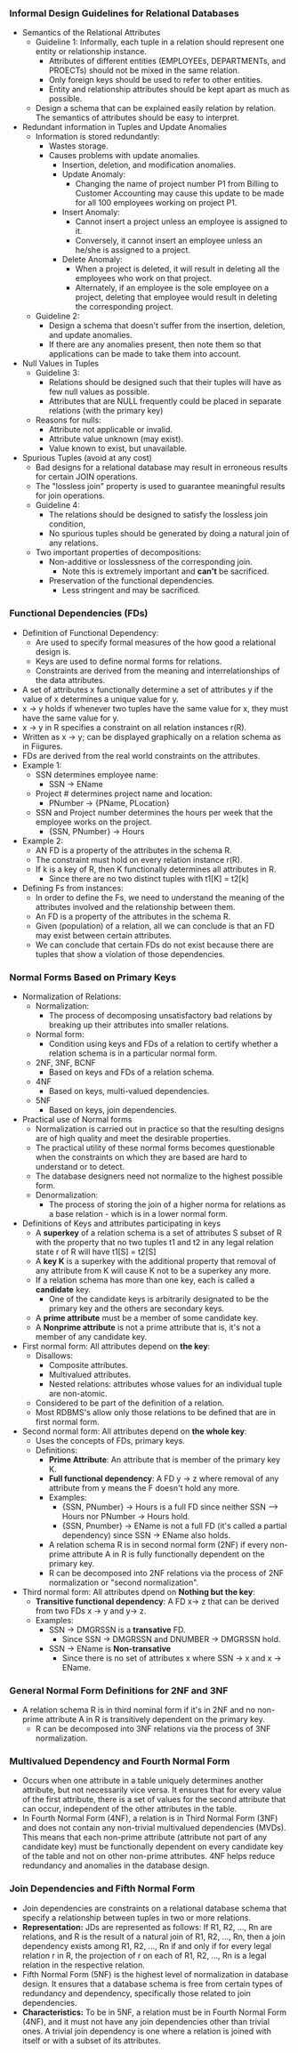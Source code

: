 ### Informal Design Guidelines for Relational Databases
- Semantics of the Relational Attributes
	- Guideline 1: Informally, each tuple in a relation should represent one entity or relationship instance. 
		- Attributes of different entities (EMPLOYEEs, DEPARTMENTs, and PROECTs) should not be mixed in the same relation.
		- Only foreign keys should be used to refer to other entities.
		- Entity and relationship attributes should be kept apart as much as possible. 
	- Design a schema that can be explained easily relation by relation. The semantics of attributes should be easy to interpret. 
- Redundant information in Tuples and Update Anomalies
	- Information is stored redundantly:
		- Wastes storage.
		- Causes problems with update anomalies.
			- Insertion, deletion, and modification anomalies.
			- Update Anomaly:
				- Changing the name of project number P1 from Billing to Customer Accounting may cause this update to be made for all 100 employees working on project P1.
			- Insert Anomaly:
				- Cannot insert a project unless an employee is assigned to it. 
				- Conversely, it cannot insert an employee unless an he/she is assigned to a project.
			- Delete Anomaly:
				- When a project is deleted, it will result in deleting all the employees who work on that project. 
				- Alternately, if an employee is the sole employee on a project, deleting that employee would result in deleting the corresponding project. 
	- Guideline 2: 
		- Design a schema that doesn't suffer from the insertion, deletion, and update anomalies.
		- If there are any anomalies present, then note them so that applications can be made to take them into account. 
- Null Values in Tuples
	- Guideline 3: 
		- Relations should be designed such that their tuples will have as few null values as possible. 
		- Attributes that are NULL frequently could be placed in separate relations (with the primary key)
	- Reasons for nulls:
		- Attribute not applicable or invalid. 
		- Attribute value unknown (may exist).
		- Value known to exist, but unavailable.
- Spurious Tuples (avoid at any cost)
	- Bad designs for a relational database may result in erroneous results for certain JOIN operations. 
	- The "lossless join" property is used to guarantee meaningful results for join operations. 
	- Guideline 4: 
		- The relations should be designed to satisfy the lossless join condition,
		- No spurious tuples should be generated by doing a natural join of any relations. 
	- Two important properties of decompositions: 
		- Non-additive or losslessness of the corresponding join. 
			- Note this is extremely important and **can't** be sacrificed. 
		- Preservation of the functional dependencies. 
			- Less stringent and may be sacrificed.
### Functional Dependencies (FDs)
- Definition of Functional Dependency:
	- Are used to specify formal measures of the how good a relational design is. 
	- Keys are used to define normal forms for relations.
	- Constraints are derived from the meaning and interrelationships of the data attributes.
- A set of attributes x functionally determine a set of attributes y if the value of x determines a unique value for y. 
- x -> y holds if whenever two tuples have the same value for x, they must have the same value for y. 
- x -> y in R specifies a constraint on all relation instances r(R).
- Written as x -> y; can be displayed graphically on a relation schema as in Fiigures.
- FDs are derived from the real world constraints on the attributes.
- Example 1: 
	- SSN determines employee name: 
		- SSN -> EName
	- Project # determines project name and location:
		- PNumber -> {PName, PLocation}
	- SSN and Project number determines the hours per week that the employee works on the project. 
		- {SSN, PNumber} -> Hours
- Example 2: 
	- AN FD is a property of the attributes in the schema R. 
	- The constraint must hold on every relation instance r(R).
	- If k is a key of R, then K functionally determines all attributes in R.
		- Since there are no two distinct tuples with t1[K] = t2[k]
- Defining Fs from instances:
	- In order to define the Fs, we need to understand the meaning of the attributes involved and the relationship between them. 
	- An FD is a property of the attributes in the schema R.
	- Given (population) of a relation, all we can conclude is that an FD may exist between certain attributes.
	- We can conclude that certain FDs do not exist because there are tuples that show a violation of those dependencies. 
### Normal Forms Based on Primary Keys
- Normalization of Relations:
	- Normalization:
		- The process of decomposing unsatisfactory bad relations by breaking up their attributes into smaller relations.
	- Normal form: 
		- Condition using keys and FDs of a relation to certify whether a relation schema is in a particular normal form. 
	- 2NF, 3NF, BCNF
		- Based on keys and FDs of a relation schema. 
	- 4NF
		- Based on keys, multi-valued dependencies. 
	- 5NF
		- Based on keys, join dependencies.
- Practical use of Normal forms
	- Normalization is carried out in practice so that the resulting designs are of high quality and meet the desirable properties. 
	- The practical utility of these normal forms becomes questionable when the constraints on which they are based are hard to understand or to detect. 
	- The database designers need not normalize to the highest possible form. 
	- Denormalization:
		- The process of storing the join of a higher norma for relations as a base relation - which is in a lower normal form. 
- Definitions of Keys and attributes participating in keys
	- A **superkey** of a relation schema is a set of attributes S subset of R with the property that no two tuples t1 and t2 in any legal relation state r of R will have t1[S] = t2[S]
	- A **key K** is a superkey with the additional property that removal of any attribute from K will cause K not to be a superkey any more. 
	- If a relation schema has more than one key, each is called a **candidate** key. 
		- One of the candidate keys is arbitrarily designated to be the primary key and the others are secondary keys.
	- A **prime attribute** must be a member of some candidate key.
	- A **Nonprime attribute** is not a prime attribute that is, it's not a member of any candidate key.
- First normal form: All attributes depend on **the key**:
	- Disallows:
		- Composite attributes.
		- Multivalued attributes.
		- Nested relations: attributes whose values for an individual tuple are non-atomic. 
	- Considered to be part of the definition of a relation.
	- Most RDBMS's allow only those relations to be defined that are in first normal form. 
- Second normal form: All attributes depend on **the whole key**:
	- Uses the concepts of FDs, primary keys. 
	- Definitions: 
		- **Prime Attribute**: An attribute that is member of the primary key K. 
		- **Full functional dependency**: A FD y -> z where removal of any attribute from y means the F doesn't hold any more. 
		- Examples: 
			- {SSN, PNumber} -> Hours is a full FD since neither SSN --> Hours nor PNumber -> Hours hold.
			- {SSN, Pnumber} -> EName is not a full FD (it's called a partial dependency) since SSN -> EName also holds. 
		- A relation schema R is in second normal form (2NF) if every non-prime attribute A in R is fully functionally dependent on the primary key.
		- R can be decomposed into 2NF relations via the process of 2NF normalization or "second normalization".
- Third normal form: All attributes dpend on **Nothing but the key**:
	- **Transitive functional dependency**: A FD x-> z that can be derived from two FDs x -> y and y-> z.
	- Examples:
		- SSN -> DMGRSSN is a **transative** FD.
			- Since SSN -> DMGRSSN and DNUMBER -> DMGRSSN hold.
		- SSN -> EName is **Non-transative**
			- Since there is no set of attributes x where SSN -> x and x -> EName. 
### General Normal Form Definitions for 2NF and 3NF
-  A relation schema R is in third nominal form if it's in 2NF and no non-prime attribute A in R is transitively dependent on the primary key. 
	- R can be decomposed into 3NF relations via the process of 3NF normalization. 
### Multivalued Dependency and Fourth Normal Form
- Occurs when one attribute in a table uniquely determines another attribute, but not necessarily vice versa. It ensures that for every value of the first attribute, there is a set of values for the second attribute that can occur, independent of the other attributes in the table.
- In Fourth Normal Form (4NF), a relation is in Third Normal Form (3NF) and does not contain any non-trivial multivalued dependencies (MVDs). This means that each non-prime attribute (attribute not part of any candidate key) must be functionally dependent on every candidate key of the table and not on other non-prime attributes. 4NF helps reduce redundancy and anomalies in the database design.
### Join Dependencies and Fifth Normal Form
- Join dependencies are constraints on a relational database schema that specify a relationship between tuples in two or more relations.
- **Representation:** JDs are represented as follows: If R1, R2, ..., Rn are relations, and R is the result of a natural join of R1, R2, ..., Rn, then a join dependency exists among R1, R2, ..., Rn if and only if for every legal relation r in R, the projection of r on each of R1, R2, ..., Rn is a legal relation in the respective relation.
- Fifth Normal Form (5NF) is the highest level of normalization in database design. It ensures that a database schema is free from certain types of redundancy and dependency, specifically those related to join dependencies.
- **Characteristics:** To be in 5NF, a relation must be in Fourth Normal Form (4NF), and it must not have any join dependencies other than trivial ones. A trivial join dependency is one where a relation is joined with itself or with a subset of its attributes.
